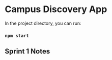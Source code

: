 # Campus Discovery App

In the project directory, you can run:

### `npm start`

## Sprint 1 Notes


